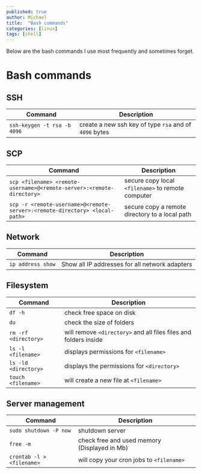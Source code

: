 ```yaml
---
published: true
author: Michael
title:  "Bash commands"
categories: [linux]
tags: [shell]
---
```


Below are the bash commands I use most frequently and sometimes forget.

# Bash commands

## SSH

| Command | Description |
| ------- | ----------- |
| `ssh-keygen -t rsa -b 4096` | create a new ssh key of type `rsa` and of `4096` bytes |

## SCP

| Command | Description |
| ------- | ----------- |
| `scp <filename> <remote-username>@<remote-server>:<remote-directory>` | secure copy local `<filename>` to remote computer |
| `scp -r <remote-username>@<remote-server>:<remote-directory> <local-path>` | secure copy a remote directory to a local path |

## Network

| Command | Description |
| ------- | ----------- |
| `ip address show` | Show all IP addresses for all network adapters |

## Filesystem

| Command | Description |
| ------- | ----------- |
| `df -h` | check free space on disk |
| `du` | check the size of folders |
| `rm -rf <directory>` | will remove `<directory>` and all files files and folders inside |
| `ls -l <filename>` | displays permissions for `<filename>` |
| `ls -ld <directory>` | displays the permissions for `<directory>` |
| `touch <filename>` | will create a new file at `<filename>` |

## Server management

| Command | Description |
| ------- | ----------- |
| `sudo shutdown -P now` | shutdown server |
| `free -m` | check free and used memory (Displayed in Mb) |
| `crontab -l > <filename>` | will copy your cron jobs to `<filename>` |
